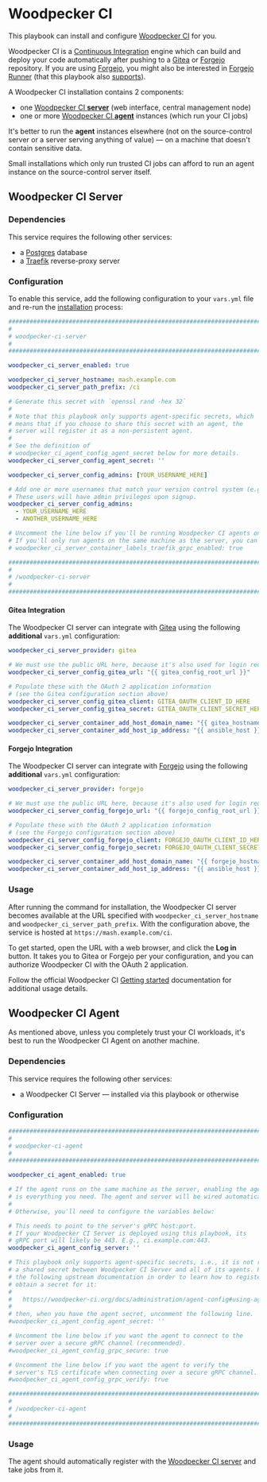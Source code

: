 <!--
SPDX-FileCopyrightText: 2023 Slavi Pantaleev
SPDX-FileCopyrightText: 2024 Sergio Durigan Junior

SPDX-License-Identifier: AGPL-3.0-or-later
-->

# Woodpecker CI

This playbook can install and configure [Woodpecker CI](https://woodpecker-ci.org/) for you.

Woodpecker CI is a [Continuous Integration](https://en.wikipedia.org/wiki/Continuous_integration) engine which can build and deploy your code automatically after pushing to a [Gitea](./gitea.md) or [Forgejo](./forgejo.md) repository.
If you are using [Forgejo](./forgejo.md), you might also be interested in [Forgejo Runner](https://code.forgejo.org/forgejo/runner) (that this playbook also [supports](forgejo-runner.md)).

A Woodpecker CI installation contains 2 components:

- one [Woodpecker CI **server**](#woodpecker-ci-server) (web interface, central management node)
- one or more [Woodpecker CI **agent**](#woodpecker-ci-agent) instances (which run your CI jobs)

It's better to run the **agent** instances elsewhere (not on the source-control server or a server serving anything of value) — on a machine that doesn't contain sensitive data.

Small installations which only run trusted CI jobs can afford to run an agent instance on the source-control server itself.

## Woodpecker CI Server

### Dependencies

This service requires the following other services:

- a [Postgres](postgres.md) database
- a [Traefik](traefik.md) reverse-proxy server

### Configuration

To enable this service, add the following configuration to your `vars.yml` file and re-run the [installation](../installing.md) process:

```yaml
########################################################################
#                                                                      #
# woodpecker-ci-server                                                 #
#                                                                      #
########################################################################

woodpecker_ci_server_enabled: true

woodpecker_ci_server_hostname: mash.example.com
woodpecker_ci_server_path_prefix: /ci

# Generate this secret with `openssl rand -hex 32`
#
# Note that this playbook only supports agent-specific secrets, which
# means that if you choose to share this secret with an agent, the
# server will register it as a non-persistent agent.
#
# See the definition of
# woodpecker_ci_agent_config_agent_secret below for more details.
woodpecker_ci_server_config_agent_secret: ''

woodpecker_ci_server_config_admins: [YOUR_USERNAME_HERE]

# Add one or more usernames that match your version control system (e.g. Gitea) below.
# These users will have admin privileges upon signup.
woodpecker_ci_server_config_admins:
  - YOUR_USERNAME_HERE
  - ANOTHER_USERNAME_HERE

# Uncomment the line below if you'll be running Woodpecker CI agents on remote machines.
# If you'll only run agents on the same machine as the server, you can keep gRPC expose disabled.
# woodpecker_ci_server_container_labels_traefik_grpc_enabled: true

########################################################################
#                                                                      #
# /woodpecker-ci-server                                                #
#                                                                      #
########################################################################
```

#### Gitea Integration

The Woodpecker CI server can integrate with [Gitea](gitea.md) using the following **additional** `vars.yml` configuration:

```yaml
woodpecker_ci_server_provider: gitea

# We must use the public URL here, because it's also used for login redirects
woodpecker_ci_server_config_gitea_url: "{{ gitea_config_root_url }}"

# Populate these with the OAuth 2 application information
# (see the Gitea configuration section above)
woodpecker_ci_server_config_gitea_client: GITEA_OAUTH_CLIENT_ID_HERE
woodpecker_ci_server_config_gitea_secret: GITEA_OAUTH_CLIENT_SECRET_HERE

woodpecker_ci_server_container_add_host_domain_name: "{{ gitea_hostname }}"
woodpecker_ci_server_container_add_host_ip_address: "{{ ansible_host }}"
```

#### Forgejo Integration

The Woodpecker CI server can integrate with [Forgejo](forgejo.md) using the following **additional** `vars.yml` configuration:

```yaml
woodpecker_ci_server_provider: forgejo

# We must use the public URL here, because it's also used for login redirects
woodpecker_ci_server_config_forgejo_url: "{{ forgejo_config_root_url }}"

# Populate these with the OAuth 2 application information
# (see the Forgejo configuration section above)
woodpecker_ci_server_config_forgejo_client: FORGEJO_OAUTH_CLIENT_ID_HERE
woodpecker_ci_server_config_forgejo_secret: FORGEJO_OAUTH_CLIENT_SECRET_HERE

woodpecker_ci_server_container_add_host_domain_name: "{{ forgejo_hostname }}"
woodpecker_ci_server_container_add_host_ip_address: "{{ ansible_host }}"
```

### Usage

After running the command for installation, the Woodpecker CI server becomes available at the URL specified with `woodpecker_ci_server_hostname` and `woodpecker_ci_server_path_prefix`. With the configuration above, the service is hosted at `https://mash.example.com/ci`.

To get started, open the URL with a web browser, and click the **Log in** button. It takes you to Gitea or Forgejo per your configuration, and you can authorize Woodpecker CI with the OAuth 2 application.

Follow the official Woodpecker CI [Getting started](https://woodpecker-ci.org/docs/usage/intro) documentation for additional usage details.


## Woodpecker CI Agent

As mentioned above, unless you completely trust your CI workloads, it's best to run the Woodpecker CI Agent on another machine.

### Dependencies

This service requires the following other services:

- a Woodpecker CI Server — installed via this playbook or otherwise

### Configuration

```yaml
########################################################################
#                                                                      #
# woodpecker-ci-agent                                                  #
#                                                                      #
########################################################################

woodpecker_ci_agent_enabled: true

# If the agent runs on the same machine as the server, enabling the agent
# is everything you need. The agent and server will be wired automatically.
#
# Otherwise, you'll need to configure the variables below:

# This needs to point to the server's gRPC host:port.
# If your Woodpecker CI Server is deployed using this playbook, its
# gRPC port will likely be 443. E.g., ci.example.com:443.
woodpecker_ci_agent_config_server: ''

# This playbook only supports agent-specific secrets, i.e., it is not recommended to use
# a shared secret between Woodpecker CI Server and all of its agents. Please refer to
# the following upstream documentation in order to learn how to register an agent and
# obtain a secret for it:
#
#   https://woodpecker-ci.org/docs/administration/agent-config#using-agent-token
#
# then, when you have the agent secret, uncomment the following line.
#woodpecker_ci_agent_config_agent_secret: ''

# Uncomment the line below if you want the agent to connect to the
# server over a secure gRPC channel (recommended).
#woodpecker_ci_agent_config_grpc_secure: true

# Uncomment the line below if you want the agent to verify the
# server's TLS certificate when connecting over a secure gRPC channel.
#woodpecker_ci_agent_config_grpc_verify: true

########################################################################
#                                                                      #
# /woodpecker-ci-agent                                                 #
#                                                                      #
########################################################################
```

### Usage

The agent should automatically register with the [Woodpecker CI server](#woodpecker-ci-server) and take jobs from it.
